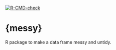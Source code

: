 <!-- badges: start -->
  [![R-CMD-check](https://github.com/nrennie/messy/actions/workflows/R-CMD-check.yaml/badge.svg)](https://github.com/nrennie/messy/actions/workflows/R-CMD-check.yaml)
<!-- badges: end -->

# {messy}

R package to make a data frame messy and untidy.
